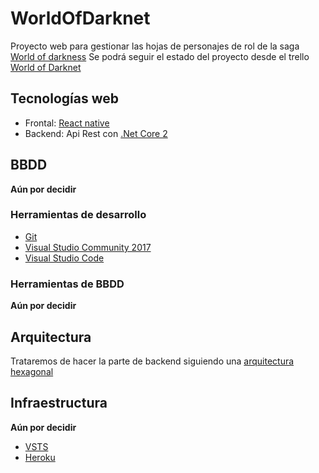 # WorldOfDarknet
Proyecto web para gestionar las hojas de personajes de rol de la saga [World of darkness](https://www.worldofdarkness.com/)
Se podrá seguir el estado del proyecto desde el trello [World of Darknet](https://trello.com/b/iSr7C0xP/world-of-darknet)

## Tecnologías web
- Frontal: [React native](http://www.reactnative.com/)
- Backend: Api Rest con [.Net Core 2](https://www.microsoft.com/net/download)

## BBDD
**Aún por decidir**

### Herramientas de desarrollo
- [Git](https://git-scm.com/)
- [Visual Studio Community 2017](https://visualstudio.microsoft.com/es/downloads/)
- [Visual Studio Code](https://code.visualstudio.com/)

### Herramientas de BBDD
**Aún por decidir**

## Arquitectura
Trataremos de hacer la parte de backend siguiendo una [arquitectura hexagonal](https://codely.tv/blog/screencasts/arquitectura-hexagonal-ddd/)

## Infraestructura
**Aún por decidir**
- [VSTS](https://visualstudio.microsoft.com/es/team-services/)
- [Heroku](https://www.heroku.com/)

